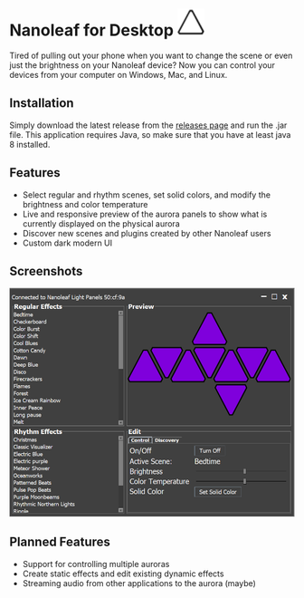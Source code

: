 # Nanoleaf for Desktop <img src = "images/logo.png" width=48></img>
Tired of pulling out your phone when you want to change the scene or even just the brightness on your Nanoleaf device? Now you can control your devices from your computer on Windows, Mac, and Linux.

## Installation
Simply download the latest release from the [releases page](https://github.com/rowak/nanoleaf-desktop/releases) and run the .jar file. This application requires Java, so make sure that you have at least java 8 installed.

## Features
- Select regular and rhythm scenes, set solid colors, and modify the brightness and color temperature
- Live and responsive preview of the aurora panels to show what is currently displayed on the physical aurora
- Discover new scenes and plugins created by other Nanoleaf users
- Custom dark modern UI

## Screenshots
![](images/appMain.png)

## Planned Features
- Support for controlling multiple auroras
- Create static effects and edit existing dynamic effects
- Streaming audio from other applications to the aurora (maybe)
